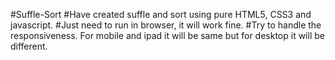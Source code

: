 #Suffle-Sort
#Have created suffle and sort using pure HTML5, CSS3 and javascript.
#Just need to run in browser, it will work fine.
#Try to handle the responsiveness. For mobile and ipad it will be same but for desktop it will be different.
